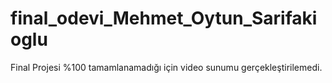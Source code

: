 # final_odevi_Mehmet_Oytun_Sarifakioglu

Final Projesi %100 tamamlanamadığı için video sunumu gerçekleştirilemedi.
